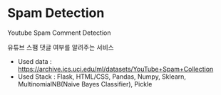 # Spam Detection
Youtube Spam Comment Detection

유튜브 스팸 댓글 여부를 알려주는 서비스

- Used data : https://archive.ics.uci.edu/ml/datasets/YouTube+Spam+Collection
- Used Stack : Flask, HTML/CSS, Pandas, Numpy, Sklearn, MultinomialNB(Naive Bayes Classifier), Pickle
